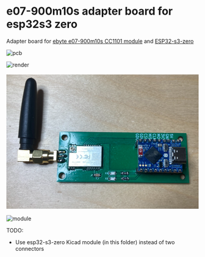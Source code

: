 # e07-900m10s adapter board for esp32s3 zero
Adapter board for [ebyte e07-900m10s CC1101 module](https://www.ebyte.com/en/product-view-news.html?id=1567) and [ESP32-s3-zero](https://www.waveshare.com/wiki/ESP32-S3-Zero)

![pcb](pics/board.png)

![render](pics/3d.png)

![assembled board](pics/ramses_esp32s3zero.png)

![module](pics/module.png)

TODO:
 - Use esp32-s3-zero Kicad module (in this folder) instead of two connectors
 

